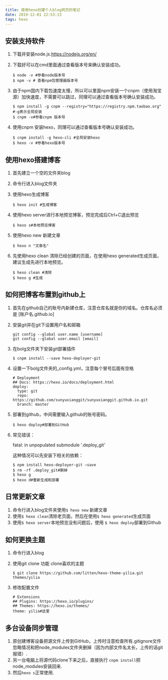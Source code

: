 ```yaml
---
title: 使用hexo创建个人blog网页的笔记
date: 2019-12-01 22:53:13
tags: hexo
---
```


## 安装支持软件

1. 下载并安装node.js.https://nodejs.org/en/

2. 下载好可以在cmd里面通过查看版本号来确认安装成功。

   ```
   $ node -v #参看node版本号
   $ npm -v # 查看npm包管理器版本号
   ```
<!--more-->
3. 由于npm国内下载包速度太慢，所以可以里面npm安装一个cnpm（使用淘宝源）加快速度，不需要可以跳过，同理可以通过查看版本号确认安装成功。

   ```
   $ npm install -g cnpm --registry="https://registry.npm.taobao.org" #-g表示全局安装
   $ cnpm -v#参看cnpm 版本号
   ```

4. 使用cnpm 安装hexo，同理可以通过查看版本号确认安装成功。

   ```
   $ cnpm install -g hexo-cli #全局安装hexo
   $ hexo -v #参看hexo版本号
   ```



## 使用hexo搭建博客

1. 首先建立一个空的文件夹blog

2. 命令行进入blog文件夹

3. 使用hexo生成博客

   ```
   $ hexo init #生成博客
   ```

4. 使用hexo server进行本地预览博客，预览完成后Ctrl+C退出预览

   ```
   $ hexo s#本地预览博客
   ```

5. 使用hexo new 新建文章

   ```
   $ hexo n "文章名"
   ```

6. 先使用hexo clean 清除已经创建的页面，在使用hexo generated生成页面，建议生成先进行本地预览。

   ```
   $ hexo clean #清除
   $ hexo g #生成
   ```

## 如何把博客布置到github上

1. 首先在github自己的账号内新建仓库，注意仓库名就是你的域名。仓库名必须是 [账户名.github.io]

2. 安装git并在git下设置用户名和邮箱

   ```
   git config --global user.name [username]
   git config --global user.email [email]
   ```

3. 在bolg文件夹下安装git部署插件

   ```
   $ cnpm install --save hexo-deployer-git
   ```

4. 设置一下bolg文件夹的_config.yml，注意每个冒号后面有空格

   ```
   # Deployment
   ## Docs: https://hexo.io/docs/deployment.html
   deploy:
     type: git 
     repo: https://github.com/sunyuxianggit/sunyuxianggit.github.io.git
     branch: master
   ```

5. 部署到github，中间需要输入github的账号密码。

   ```
   $ hexo doploy#部署到GitHub
   ```
   
6. 常见错误：

   fatal: in unpopulated submodule '.deploy_git'

   这种情况可以先安装下相关的依赖：

   ```
   $ npm install hexo-deployer-git –save
   $ rm -rf .deploy_git#删掉
   $ hexo g
   $ hexo d#重新生成和部署
   ```

   

## 日常更新文章

1. 命令行进入blog文件夹使用```$ hexo new``` 新建文章
2. 使用```$ hexo clean```清除老页面，然后在使用```$ hexo generated```生成页面
3. 使用```$ hexo server```本地预览没有问题后，使用 ```$ hexo deploy```部署到Github

## 如何更换主题

1. 命令行进入blog

2. 使用git clone 功能 clone喜欢的主题

   ```
   $ git clone https://github.com/litten/hexo-theme-yilia.git themes/yilia
   ```

3. 修改配置文件

   ```
   # Extensions
   ## Plugins: https://hexo.io/plugins/
   ## Themes: https://hexo.io/themes/
   theme: yilia#这里
   ```


## 多台设备同步管理

1. 原创建博客设备把源文件上传到GitHub，上传时注意检查所有.gitignore文件忽略情况和把node_modules文件夹删掉（因为内部文件名太长，上传的话git报错）.
2. 另一台电脑上将源代码clone下来之后，直接执行 ```cnpm install```把node_modules安装回来.
3. 然后```hexo s```正常使用.